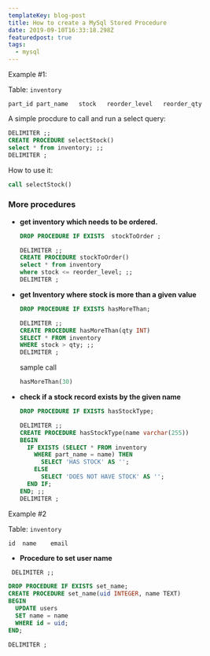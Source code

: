 ```yaml
---
templateKey: blog-post
title: How to create a MySql Stored Procedure
date: 2019-09-10T16:33:18.298Z
featuredpost: true
tags:
  - mysql
---
```

Example #1:

Table: `inventory`
```
part_id	part_name	stock	reorder_level	reorder_qty
```

A simple procdure to call and run a select query:
```sql
DELIMITER ;;
CREATE PROCEDURE selectStock()
select * from inventory; ;;
DELIMITER ;
```

How to use it:
```sql
call selectStock()
```

### More procedures
* **get inventory which needs to be ordered.**

  ```sql
  DROP PROCEDURE IF EXISTS  stockToOrder ;

  DELIMITER ;;
  CREATE PROCEDURE stockToOrder()
  select * from inventory
  where stock <= reorder_level; ;;
  DELIMITER ;
  ```

* **get Inventory where stock is more than a given value**

  ```sql
  DROP PROCEDURE IF EXISTS hasMoreThan;

  DELIMITER ;;
  CREATE PROCEDURE hasMoreThan(qty INT)
  SELECT * FROM inventory
  WHERE stock > qty; ;;
  DELIMITER ;
  ```

  sample call
  ```sql
  hasMoreThan(30)
  ```

* **check if a stock record exists by the given name**

  ```sql
  DROP PROCEDURE IF EXISTS hasStockType;

  DELIMITER ;;
  CREATE PROCEDURE hasStockType(name varchar(255))
  BEGIN
    IF EXISTS (SELECT * FROM inventory
      WHERE part_name = name) THEN
        SELECT 'HAS STOCK' AS '';
      ELSE
        SELECT 'DOES NOT HAVE STOCK' AS '';
    END IF;
  END; ;;
  DELIMITER ;
  ```

Example #2

Table: `inventory`
```
id	name	email
```

* **Procedure to set user name**

```sql
 DELIMITER ;;

DROP PROCEDURE IF EXISTS set_name;
CREATE PROCEDURE set_name(uid INTEGER, name TEXT)
BEGIN
  UPDATE users
  SET name = name
  WHERE id = uid;
END;

DELIMITER ;
  ```
